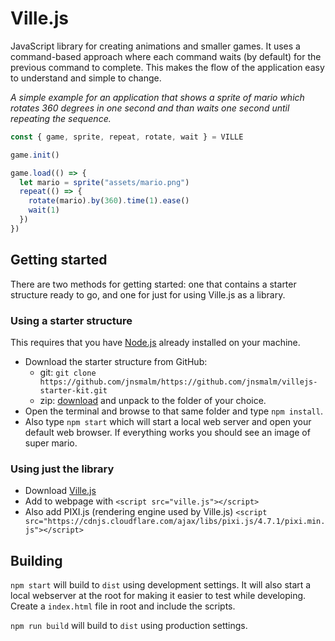 # Ville.js

JavaScript library for creating animations and smaller games. It uses a 
command-based approach where each command waits (by default) for the previous
command to complete. This makes the flow of the application easy to understand
and simple to change.

*A simple example for an application that shows a sprite of mario which rotates
360 degrees in one second and than waits one second until repeating the sequence.*

```javascript
const { game, sprite, repeat, rotate, wait } = VILLE

game.init()

game.load(() => {
  let mario = sprite("assets/mario.png")
  repeat(() => {
    rotate(mario).by(360).time(1).ease()
    wait(1)
  })
})
```

## Getting started

There are two methods for getting started: one that contains a starter structure
ready to go, and one for just for using Ville.js as a library.

### Using a starter structure

This requires that you have [Node.js](http://nodejs.org) already installed on
your machine.

* Download the starter structure from GitHub:
  - git: `git clone https://github.com/jnsmalm/https://github.com/jnsmalm/villejs-starter-kit.git`
  - zip: [download](https://github.com/jnsmalm/villejs-template/archive/master.zip)
  and unpack to the folder of your choice.
* Open the terminal and browse to that same folder and type `npm install`.
* Also type `npm start` which will start a local web server and open your
default web browser. If everything works you should see an image of super mario.

### Using just the library

* Download [Ville.js](https://github.com/jnsmalm/villejs/releases/latest)
* Add to webpage with `<script src="ville.js"></script>`
* Also add PIXI.js (rendering engine used by Ville.js) `<script src="https://cdnjs.cloudflare.com/ajax/libs/pixi.js/4.7.1/pixi.min.js"></script>`

## Building

`npm start` will build to `dist` using development settings. It will also start 
a local webserver at the root for making it easier to test while developing. 
Create a `index.html` file in root and include the scripts.

`npm run build` will build to `dist` using production settings.